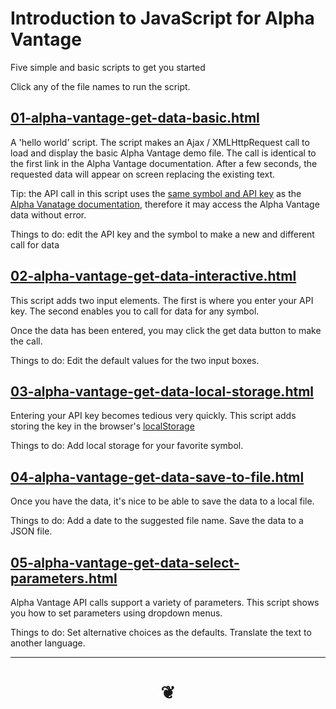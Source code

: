 
# Introduction to JavaScript for Alpha Vantage

Five simple and basic scripts to get you started

Click any of the file names to run the script.

##	[01-alpha-vantage-get-data-basic.html]( #intro-to-javascript-for-alpha-vantage/01-alpha-vantage-get-data-basic.html )

A 'hello world' script. The script makes an Ajax / XMLHttpRequest call to load and display the basic Alpha Vantage demo file.
The call is identical to the first link in the Alpha Vantage documentation. After a few seconds, the requested data will appear on screen replacing the existing text.

Tip: the API call in this script uses the [same symbol and API key]( https://github.com/prediqtiv/alpha-vantage-cookbook/blob/master/intro-to-javascript-for-alpha-vantage/01-alpha-vantage-get-data-basic.html#L43 ) as the [Alpha Vanatage documentation]( https://www.alphavantage.co/documentation/ ), therefore it may access the Alpha Vantage data without error.

Things to do: edit the API key and the symbol to make a new and different call for data


## [02-alpha-vantage-get-data-interactive.html]( #intro-to-javascript-for-alpha-vantage/02-alpha-vantage-get-data-interactive.html )

This script adds two input elements. The first is where you enter your API key. The second enables you to call for data for any symbol.

Once the data has been entered, you may click the get data button to make the call.

Things to do: Edit the default values for the two input boxes.


## [03-alpha-vantage-get-data-local-storage.html]( #intro-to-javascript-for-alpha-vantage/03-alpha-vantage-get-data-local-storage.html )

Entering your API key  becomes tedious very quickly. This script adds storing the key in the browser's [localStorage]( https://developer.mozilla.org/en-US/docs/Web/API/Window/localStorage )

Things to do: Add local storage for your favorite symbol.


## [04-alpha-vantage-get-data-save-to-file.html]( #intro-to-javascript-for-alpha-vantage/04-alpha-vantage-get-data-save-to-file.html )

Once you have the data, it's nice to be able to save the data to a local file.

Things to do: Add a date to the suggested file name. Save the data to a JSON file.


## [05-alpha-vantage-get-data-select-parameters.html](#intro-to-javascript-for-alpha-vantage/05-alpha-vantage-get-data-select-parameters.html )

Alpha Vantage API calls support a variety of parameters. This script shows you how to set parameters using dropdown menus.

Things to do: Set alternative choices as the defaults. Translate the text to another language.

***

# <center><a href=javascript:window.scrollTo(0,0); style=text-decoration:none; > ❦ </a></center>

